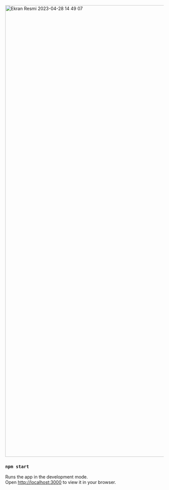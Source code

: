 <img width="1435" alt="Ekran Resmi 2023-04-28 14 49 07" src="https://user-images.githubusercontent.com/86923236/235139926-2311ef86-f4ad-452d-8234-60d8c7752304.png">


### `npm start`

Runs the app in the development mode.\
Open [http://localhost:3000](http://localhost:3000) to view it in your browser.


